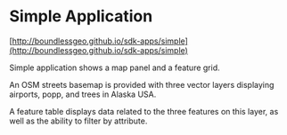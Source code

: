 # Simple Application

[http://boundlessgeo.github.io/sdk-apps/simple](http://boundlessgeo.github.io/sdk-apps/simple)

Simple application shows a map panel and a feature grid.

An OSM streets basemap is provided with three vector layers displaying airports, popp, and trees in Alaska USA.

A feature table displays data related to the three features on this layer, as well as the ability to filter by attribute.
